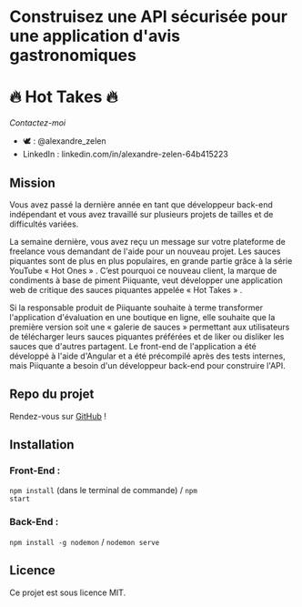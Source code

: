 # Construisez une API sécurisée pour une application d'avis gastronomiques

# :fire: Hot Takes :fire:

_Contactez-moi_
* :dove: : @alexandre_zelen
* LinkedIn : linkedin.com/in/alexandre-zelen-64b415223

## Mission

Vous avez passé la dernière année en tant que développeur back-end indépendant et vous avez travaillé sur plusieurs projets de tailles et de difficultés variées.

La semaine dernière, vous avez reçu un message sur votre plateforme de freelance vous demandant de l'aide pour un nouveau projet. Les sauces piquantes sont de plus en plus populaires, en grande partie grâce à la série YouTube « Hot Ones » . C’est pourquoi ce nouveau client, la marque de condiments à base de piment Piiquante, veut développer une application web de critique des sauces piquantes appelée « Hot Takes » .

Si la responsable produit de Piiquante souhaite à terme transformer l'application d'évaluation en une boutique en ligne, elle souhaite que la première version soit une « galerie de sauces » permettant aux utilisateurs de télécharger leurs sauces piquantes préférées et de liker ou disliker les sauces que d'autres partagent. Le front-end de l'application a été développé à l'aide d'Angular et a été précompilé après des tests internes, mais Piiquante a besoin d'un développeur back-end pour construire l'API.

## Repo du projet

Rendez-vous sur [GitHub](https://github.com/OpenClassrooms-Student-Center/Web-Developer-P6) !

## Installation

### Front-End : 
<code>npm install</code> (dans le terminal de commande) / <code>npm start</code>
### Back-End : 
<code>npm install -g nodemon</code> / <code>nodemon serve</code>

## Licence

Ce projet est sous licence MIT.
